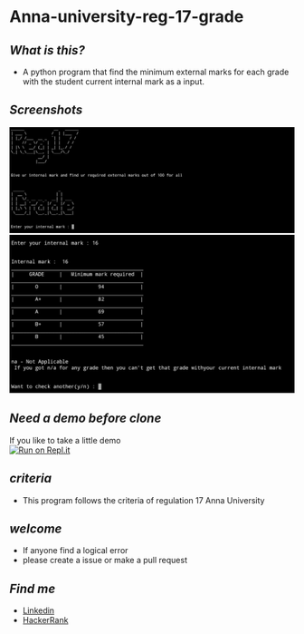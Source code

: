 # Anna-university-reg-17-grade

## ***What is this?***
* A python program that find the minimum external marks for 
each grade with the student current internal mark as a 
input.

## ***Screenshots***
![](https://github.com/gowtham758550/Anna-university-reg-17-grade/blob/master/Screenshot/Screenshot_20200620-222132~2.png)
![](https://github.com/gowtham758550/Anna-university-reg-17-grade/blob/master/Screenshot/Screenshot_20200620-222201~2.png)

## ***Need a demo before clone***
If you like to take a little demo<br>
[![Run on Repl.it](https://repl.it/badge/github/gowtham758550/Anna-university-reg-17-grade)](https://repl.it/github/gowtham758550/Anna-university-reg-17-grade)

## ***criteria***
* This program follows the criteria of regulation 17 Anna University

## ***welcome***
* If anyone find a logical error 
* please create a issue or make a pull request

## ***Find me***  
* [Linkedin](https://www.linkedin.com/in/gowtham-s-516433182) 
* [HackerRank](https://www.hackerrank.com/gowtham758550)


